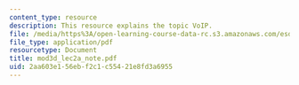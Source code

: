 ```yaml
---
content_type: resource
description: This resource explains the topic VoIP.
file: /media/https%3A/open-learning-course-data-rc.s3.amazonaws.com/esd-68j-communications-and-information-policy-spring-2006/2aa603e156ebf2c1c55421e8fd3a6955_mod3d_lec2a_note.pdf
file_type: application/pdf
resourcetype: Document
title: mod3d_lec2a_note.pdf
uid: 2aa603e1-56eb-f2c1-c554-21e8fd3a6955
---
```

